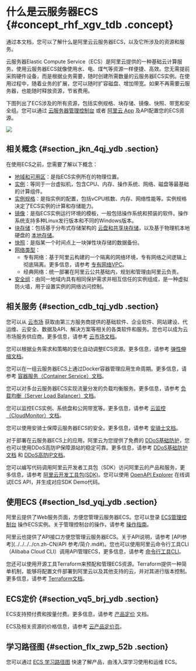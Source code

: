 # 什么是云服务器ECS {#concept_rhf_xgv_tdb .concept}

通过本文档，您可以了解什么是阿里云云服务器ECS，以及它所涉及的资源和服务。

云服务器Elastic Compute Service（ECS）是阿里云提供的一种基础云计算服务。使用云服务器ECS就像使用水、电、煤气等资源一样便捷、高效。您无需提前采购硬件设备，而是根据业务需要，随时创建所需数量的云服务器ECS实例。在使用过程中，随着业务的扩展，您可以随时扩容磁盘、增加带宽。如果不再需要云服务器，也能随时释放资源，节省费用。

下图列出了ECS涉及的所有资源，包括实例规格、块存储、镜像、快照、带宽和安全组。您可以通过 [云服务器管理控制台](https://ecs.console.aliyun.com/#/home) 或者 [阿里云 App](https://help.aliyun.com/product/48842.html) 及API配置您的ECS资源。

![](http://static-aliyun-doc.oss-cn-hangzhou.aliyuncs.com/assets/img/9543/15379692384794_zh-CN.png)

## 相关概念 {#section_jkn_4qj_ydb .section}

在使用ECS之前，您需要了解以下概念：

-   [地域和可用区](https://help.aliyun.com/document_detail/40654.html)：是指ECS实例所在的物理位置。
-   [实例](cn.zh-CN/产品简介/实例/实例概述.md#)：等同于一台虚拟机，包含CPU、内存、操作系统、网络、磁盘等最基础的计算组件。
-   [实例规格](cn.zh-CN/产品简介/实例规格族.md#)：是指实例的配置，包括vCPU核数、内存、网络性能等。实例规格决定了ECS实例的计算和存储能力。
-   [镜像](cn.zh-CN/产品简介/镜像.md#)：是指ECS实例运行环境的模板，一般包括操作系统和预装的软件。操作系统支持多种Linux发行版本和不同的Windows版本。
-   [块存储](cn.zh-CN/产品简介/块存储/什么是块存储.md#)：包括基于分布式存储架构的 [云盘和共享块存储](cn.zh-CN/产品简介/块存储/云盘和共享块存储.md#)，以及基于物理机本地硬盘的 [本地存储](cn.zh-CN/产品简介/块存储/本地盘.md#)。
-   [快照](cn.zh-CN/产品简介/快照/快照概述.md#)：是指某一个时间点上一块弹性块存储的数据备份。
-   [网络类型](cn.zh-CN/产品简介/网络和安全性/网络类型.md#)：
    -   专有网络：基于阿里云构建的一个隔离的网络环境，专有网络之间逻辑上彻底隔离。更多信息，请参考 [专有网络VPC](../../../../cn.zh-CN/产品简介/什么是专有网络.md#)。
    -   经典网络：统一部署在阿里云公共基础内，规划和管理由阿里云负责。
-   [安全组](cn.zh-CN/产品简介/网络和安全性/安全组.md#)：由同一地域内具有相同保护需求并相互信任的实例组成，是一种虚拟防火墙，用于设置实例的网络访问控制。

## 相关服务 {#section_cdb_tqj_ydb .section}

您可以从 [云市场](https://market.aliyun.com/) 获取由第三方服务商提供的基础软件、企业软件、网站建设、代运维、云安全、数据及API、解决方案等相关的各类软件和服务。您也可以成为云市场服务供应商。更多信息，请参考 [云市场文档](https://help.aliyun.com/product/30488.html)。

您可以根据业务需求和策略的变化自动调整ECS资源。更多信息，请参考 [弹性伸缩文档](https://help.aliyun.com/product/25855.html)。

您可以在一组云服务器ECS上通过Docker容器管理应用生命周期。更多信息，请参考 [容器服务（Container Service）文档](https://help.aliyun.com/product/25972.html)。

您可以对多台云服务器ECS实现流量分发的负载均衡服务。更多信息，请参考 [负载均衡（Server Load Balancer）文档](https://help.aliyun.com/product/27537.html)。

您可以监控ECS实例、系统盘和公网带宽等。更多信息，请参考 [云监控（CloudMonitor）文档](https://help.aliyun.com/product/28572.html)。

您可以使用安骑士保障云服务器ECS的安全。更多信息，请参考 [安骑士文档](https://help.aliyun.com/product/28449.html)。

对于部署在云服务器ECS上的应用，阿里云为您提供了免费的 [DDoS基础防护](https://help.aliyun.com/document_detail/55256.html)，您也可以使用DDoS高防IP保障源站的稳定可靠。更多信息，请参考 [DDoS基础防护文档](https://help.aliyun.com/document_detail/28399.html) 和 [DDoS高防IP文档](https://help.aliyun.com/document_detail/28464.html)。

您可以编写代码调用阿里云开发者工具包（SDK）访问阿里云的产品和服务，更多信息，请参考 [阿里云开发工具包\(SDK\)](https://develop.aliyun.com/tools/sdk?#/java)。您可以使用 [OpenAPI Explorer](https://api.aliyun.com/) 在线调试ECS API，并生成对应SDK Demo代码。

## 使用ECS {#section_lsd_yqj_ydb .section}

阿里云提供了Web服务页面，方便您管理云服务器ECS。您可以登录 [ECS管理控制台](https://ecs.console.aliyun.com/#/home) 操作ECS实例。关于管理控制台的操作，请参考 [操作指南](../../../../cn.zh-CN/用户指南/常用操作导航.md#)。

阿里云也提供了API接口方便您管理云服务器ECS。关于API说明，请参考 [API参考](../../../../cn.zh-CN/API 参考/简介.md#)。您也可以使用阿里云命令行工具CLI（Alibaba Cloud CLI）调用API管理ECS，更多信息，请参考 [命令行工具CLI](https://help.aliyun.com/product/29991.html)。

您还可以使用开源工具Terraform来预配和管理ECS资源。Terraform提供一种简单机制，能够将配置文件部署到阿里云以及其他支持的云，并对其进行版本控制。更多信息，请参考 [Terraform文档](../../../../cn.zh-CN/最佳实践/Terraform/什么是Terraform.md#)。

## ECS定价 {#section_vq5_brj_ydb .section}

ECS支持预付费和按量付费。更多信息，请参考 [产品定价](../../../../cn.zh-CN/产品定价/计费概述.md#) 文档。

ECS及相关资源的价格信息，请参考 [云产品定价页](https://www.aliyun.com/price/product#/ecs/detail)。

## 学习路径图 {#section_flx_zwp_52b .section}

您可以通过 [ECS 学习路径图](https://help.aliyun.com/learn/learningpath/ecs.html) 快速了解产品，由浅入深学习使用和运维 ECS。

